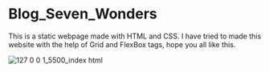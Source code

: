 # Blog_Seven_Wonders
This is a static webpage made with HTML and CSS. I have tried to made this website with the help of Grid and FlexBox tags, hope you all like this.

![127 0 0 1_5500_index html](https://github.com/user-attachments/assets/9e42a537-42c8-4990-af60-5b140c1a15f9)
